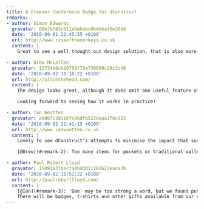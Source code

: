 ```yaml
---
title: A Greener Conference Badge for dConstruct
remarks:
- author: Simon Edwards
  gravatar: 09e26f43c811e8e6dec064bbaf0e30b8
  date: '2010-09-01 22:45:55 +0100'
  url: http://www.riseofthemonkeys.co.uk
  content: |
    Great to see a well thought out design solution, that is also more environmentally friendly too.

- author: Drew McLellan
  gravatar: 13734b0cb20708f79e730809c29c3c48
  date: '2010-09-02 11:18:22 +0100'
  url: http://allinthehead.com/
  content: |
    The design looks great, although it does omit one useful feature of the plastic wallet - the ability to store various business cards/stickers/wotnot that you inevitably pick up through the course of the day.

    Looking forward to seeing how it works in practice!

- author: Ian Wootten
  gravatar: a9d07c20116fc86dfb522daaa1f0c923
  date: '2010-09-02 11:41:15 +0100'
  url: http://www.ianwootten.co.uk
  content: |
    Lovely to see dConstruct's attempts to minimise the impact that such an event has on the environment. Does banning swag bags mean banning all swag at the event too?

    [@Drew](#remark-2): Too many items for pockets or traditional wallets?

- author: Paul Robert Lloyd
  gravatar: 15091a37bacfa4bdd011282627eaca2b
  date: '2010-09-02 11:51:22 +0100'
  url: http://paulrobertlloyd.com/
  content: |
    [@Ian](#remark-3): 'Ban' may be too strong a word, but we found putting hundreds of swag bags together more hassle than it was worth (in addition to it being a wasteful enterprise).
    There will be badges, t-shirts and other gifts available from our sponsors stands, but these are for you to pick-up rather than be forced upon you.
---
```

